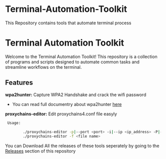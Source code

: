 # Terminal-Automation-Toolkit
This Repository contains tools that automate terminal process

# Terminal Automation Toolkit

Welcome to the Terminal Automation Toolkit! This repository is a collection of programs and scripts designed to automate common tasks and streamline workflows on the terminal. 

## Features

 **wpa2hunter:** Capture WPA2 Handshake and crack the wifi password
 - You can read full documentry about wpa2hunter [here](https://github.com/sacheex/WPA2-WIFI-Password-Cracker)


 **proxychains-editor:** Edit proxychains4.conf file easyly
 
```bash        
 Usage:

        ./proxychains-editor -p|--port <port> -i|--ip <ip_address> -P|--protocol <protocol> [-h|--help]
        ./proxychains-editor -f <file name>
```


You can Download All the releases of these tools seperately by going to the [Releases](https://github.com/sacheex/Terminal-Automation-Toolkit/releases/tag/v1.0.0) section of this repository 

